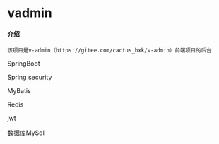 # vadmin

#### 介绍
    该项目是v-admin（https://gitee.com/cactus_hxk/v-admin）前端项目的后台   
    
SpringBoot  

Spring security  

MyBatis  

Redis  

jwt  

数据库MySql  


